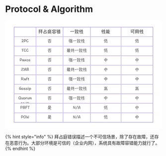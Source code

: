 # Protocol & Algorithm

![](../../.gitbook/assets/image%20%28328%29.png)

{% hint style="info" %}
拜占庭错误描述一个不可信场景，除了存在故障，还存在恶意行为。大部分环境是可信的（企业内网），系统具有故障容错能力就行了。
{% endhint %}

